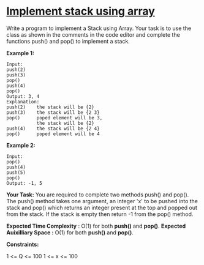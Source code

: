 # [Implement stack using array](https://practice.geeksforgeeks.org/problems/implement-stack-using-array/1)

Write a program to implement a Stack using Array. Your task is to use the class as shown in the comments in the code editor and complete the functions push() and pop() to implement a stack.

**Example 1:**
```
Input: 
push(2)
push(3)
pop()
push(4) 
pop()
Output: 3, 4
Explanation: 
push(2)    the stack will be {2}
push(3)    the stack will be {2 3}
pop()      poped element will be 3,
           the stack will be {2}
push(4)    the stack will be {2 4}
pop()      poped element will be 4
```

**Example 2:**
```
Input: 
pop()
push(4)
push(5)
pop()
Output: -1, 5
```

**Your Task:**
You are required to complete two methods push() and pop(). The push() method takes one argument, an integer 'x' to be pushed into the stack and pop() which returns an integer present at the top and popped out from the stack. If the stack is empty then return -1 from the pop() method.

**Expected Time Complexity** : O(1) for both **push()** and **pop()**.
**Expected Auixilliary Space :** O(1) for both **push()** and **pop()**.

**Constraints:**

1 <= Q <= 100
1 <= x <= 100
